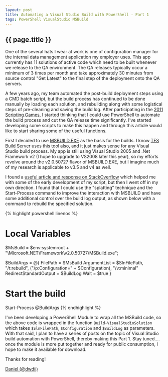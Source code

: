 ```yaml
---
layout: post
title: Automating a Visual Studio Build with PowerShell - Part 1 
tags: PowerShell VisualStudio MSBuild
---
```

{{ page.title }}
-------------------------------------------------
One of the several hats I wear at work is one of configuration manager for the internal data management application my employer uses. 
This app currently has 11 solutions of active code which need to be built whenever we release to the QA environment. The QA releases 
typically occur a minimum of 3 times per month and take approximately 30 minutes from source control "Get Latest" to the final step 
of the deployment onto the QA servers.

A few years ago, my team automated the post-build deployment steps using a CMD batch script, but the build process has continued to 
be done manually by loading each solution, and rebuilding along with some logistical steps of pre-cleaning and saving the build log. 
After participating in the [2011 Scripting Games](http://bit.ly/2011sgall/), I started thinking that I could use PowerShell to automate the build process and cut 
the QA release time significantly. I've started developing some scripts to make this happen and through this article would like to start sharing some of the useful functions.

First I decided to use [MSBUILD.EXE](http://bit.ly/kz21Ad) as the basis for the builds. I know [TFS Build Server](http://bit.ly/kG2hy6) uses this tool also, and it just makes sense for any Visual Studio build process. My app is still using Visual Studio 2005 and .Net Framework v2 (I hope to upgrade to VS2008 later this year), so my efforts revolve around the v2.0.50727 flavor of MSBUILD.EXE, but I imagine much of my research is applicable to v3.5 and v4 as well.

I found a [useful article and response on StackOverflow](http://bit.ly/kjjRED) which helped me with some of the early development of my script, but then I went off in my own direction. I found that I could use the "splatting" technique and the Start-Process command to improve the interaction with MSBUILD and have some additional control over the build log output, as shown below with a command to rebuild the specified solution.

{% highlight powershell linenos %}
# Local Variables
$MsBuild = $env:systemroot + "\Microsoft.NET\Framework\v2.0.50727\MSBuild.exe";
 
$BuildArgs = @{
	FilePath = $MsBuild
	ArgumentList = $SlnFilePath, "/t:rebuild", ("/p:Configuration=" + $Configuration), "/v:minimal"
	RedirectStandardOutput = $BuildLog
	Wait = $true
}
 
# Start the build
Start-Process @BuildArgs
{% endhighlight %}

I've been developing a PowerShell Module to wrap all the MSBuild code, so the above code is wrapped in the function `Build-VisualStudioSolution` which takes `$SlnFilePath`, `$Configuration` and `$BuildLog` as parameters. 
With that said, I plan to have a series of posts on the topic of Visual Studio build automation with PowerShell, thereby making this Part 1. Stay tuned.... once the module is more put together and ready for public consumption, I hope to make it available for download.

Thanks for reading!

[Daniel (@dwdii)](http://twitter.com/dwdii)
